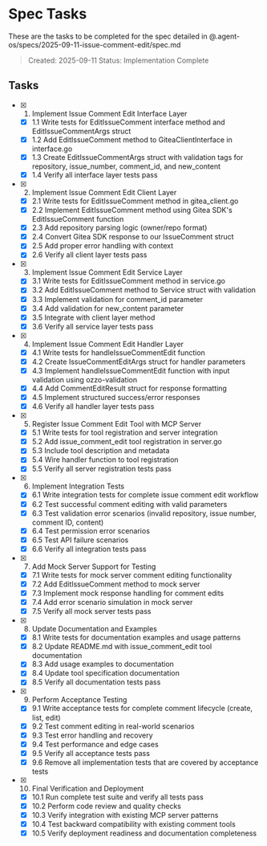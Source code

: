 # Spec Tasks

These are the tasks to be completed for the spec detailed in @.agent-os/specs/2025-09-11-issue-comment-edit/spec.md

> Created: 2025-09-11
> Status: Implementation Complete

## Tasks

- [x] 1. Implement Issue Comment Edit Interface Layer
  - [x] 1.1 Write tests for EditIssueComment interface method and EditIssueCommentArgs struct
  - [x] 1.2 Add EditIssueComment method to GiteaClientInterface in interface.go
  - [x] 1.3 Create EditIssueCommentArgs struct with validation tags for repository, issue_number, comment_id, and new_content
  - [x] 1.4 Verify all interface layer tests pass

- [x] 2. Implement Issue Comment Edit Client Layer
  - [x] 2.1 Write tests for EditIssueComment method in gitea_client.go
  - [x] 2.2 Implement EditIssueComment method using Gitea SDK's EditIssueComment function
  - [x] 2.3 Add repository parsing logic (owner/repo format)
  - [x] 2.4 Convert Gitea SDK response to our IssueComment struct
  - [x] 2.5 Add proper error handling with context
  - [x] 2.6 Verify all client layer tests pass

- [x] 3. Implement Issue Comment Edit Service Layer
  - [x] 3.1 Write tests for EditIssueComment method in service.go
  - [x] 3.2 Add EditIssueComment method to Service struct with validation
  - [x] 3.3 Implement validation for comment_id parameter
  - [x] 3.4 Add validation for new_content parameter
  - [x] 3.5 Integrate with client layer method
  - [x] 3.6 Verify all service layer tests pass

- [x] 4. Implement Issue Comment Edit Handler Layer
  - [x] 4.1 Write tests for handleIssueCommentEdit function
  - [x] 4.2 Create IssueCommentEditArgs struct for handler parameters
  - [x] 4.3 Implement handleIssueCommentEdit function with input validation using ozzo-validation
  - [x] 4.4 Add CommentEditResult struct for response formatting
  - [x] 4.5 Implement structured success/error responses
  - [x] 4.6 Verify all handler layer tests pass

- [x] 5. Register Issue Comment Edit Tool with MCP Server
  - [x] 5.1 Write tests for tool registration and server integration
  - [x] 5.2 Add issue_comment_edit tool registration in server.go
  - [x] 5.3 Include tool description and metadata
  - [x] 5.4 Wire handler function to tool registration
  - [x] 5.5 Verify all server registration tests pass

- [x] 6. Implement Integration Tests
  - [x] 6.1 Write integration tests for complete issue comment edit workflow
  - [x] 6.2 Test successful comment editing with valid parameters
  - [x] 6.3 Test validation error scenarios (invalid repository, issue number, comment ID, content)
  - [x] 6.4 Test permission error scenarios
  - [x] 6.5 Test API failure scenarios
  - [x] 6.6 Verify all integration tests pass

- [x] 7. Add Mock Server Support for Testing
  - [x] 7.1 Write tests for mock server comment editing functionality
  - [x] 7.2 Add EditIssueComment method to mock server
  - [x] 7.3 Implement mock response handling for comment edits
  - [x] 7.4 Add error scenario simulation in mock server
  - [x] 7.5 Verify all mock server tests pass

- [x] 8. Update Documentation and Examples
  - [x] 8.1 Write tests for documentation examples and usage patterns
  - [x] 8.2 Update README.md with issue_comment_edit tool documentation
  - [x] 8.3 Add usage examples to documentation
  - [x] 8.4 Update tool specification documentation
  - [x] 8.5 Verify all documentation tests pass

- [x] 9. Perform Acceptance Testing
  - [x] 9.1 Write acceptance tests for complete comment lifecycle (create, list, edit)
  - [x] 9.2 Test comment editing in real-world scenarios
  - [x] 9.3 Test error handling and recovery
  - [x] 9.4 Test performance and edge cases
  - [x] 9.5 Verify all acceptance tests pass
  - [x] 9.6 Remove all implementation tests that are covered by acceptance tests

- [x] 10. Final Verification and Deployment
  - [x] 10.1 Run complete test suite and verify all tests pass
  - [x] 10.2 Perform code review and quality checks
  - [x] 10.3 Verify integration with existing MCP server patterns
  - [x] 10.4 Test backward compatibility with existing comment tools
  - [x] 10.5 Verify deployment readiness and documentation completeness
